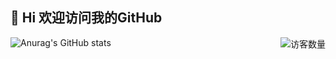 ## 👋 Hi 欢迎访问我的GitHub

<img align='right' src="https://profile-counter.glitch.me/XuxuGood/count.svg" alt="访客数量"/>

![Anurag's GitHub stats](https://github-readme-stats.vercel.app/api?username=XuxuGood&show_icons=true&hide_border=true&theme=vue-dark)
